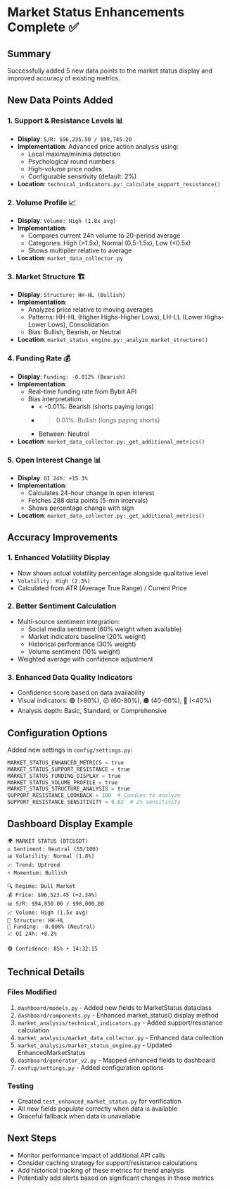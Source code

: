 # Market Status Enhancements Complete ✅

## Summary
Successfully added 5 new data points to the market status display and improved accuracy of existing metrics.

## New Data Points Added

### 1. Support & Resistance Levels 📊
- **Display**: `S/R: $96,235.50 / $98,745.20`
- **Implementation**: Advanced price action analysis using:
  - Local maxima/minima detection
  - Psychological round numbers
  - High-volume price nodes
  - Configurable sensitivity (default: 2%)
- **Location**: `technical_indicators.py:_calculate_support_resistance()`

### 2. Volume Profile 📈
- **Display**: `Volume: High (1.8x avg)`
- **Implementation**: 
  - Compares current 24h volume to 20-period average
  - Categories: High (>1.5x), Normal (0.5-1.5x), Low (<0.5x)
  - Shows multiplier relative to average
- **Location**: `market_data_collector.py`

### 3. Market Structure 🏗️
- **Display**: `Structure: HH-HL (Bullish)`
- **Implementation**:
  - Analyzes price relative to moving averages
  - Patterns: HH-HL (Higher Highs-Higher Lows), LH-LL (Lower Highs-Lower Lows), Consolidation
  - Bias: Bullish, Bearish, or Neutral
- **Location**: `market_status_engine.py:_analyze_market_structure()`

### 4. Funding Rate 💰
- **Display**: `Funding: -0.012% (Bearish)`
- **Implementation**:
  - Real-time funding rate from Bybit API
  - Bias interpretation:
    - < -0.01%: Bearish (shorts paying longs)
    - > 0.01%: Bullish (longs paying shorts)
    - Between: Neutral
- **Location**: `market_data_collector.py:_get_additional_metrics()`

### 5. Open Interest Change 📊
- **Display**: `OI 24h: +15.3%`
- **Implementation**:
  - Calculates 24-hour change in open interest
  - Fetches 288 data points (5-min intervals)
  - Shows percentage change with sign
- **Location**: `market_data_collector.py:_get_additional_metrics()`

## Accuracy Improvements

### 1. Enhanced Volatility Display
- Now shows actual volatility percentage alongside qualitative level
- `Volatility: High (2.3%)`
- Calculated from ATR (Average True Range) / Current Price

### 2. Better Sentiment Calculation
- Multi-source sentiment integration:
  - Social media sentiment (60% weight when available)
  - Market indicators baseline (20% weight)
  - Historical performance (30% weight)
  - Volume sentiment (10% weight)
- Weighted average with confidence adjustment

### 3. Enhanced Data Quality Indicators
- Confidence score based on data availability
- Visual indicators: 🟢 (>80%), 🟡 (60-80%), 🟠 (40-60%), 🔴 (<40%)
- Analysis depth: Basic, Standard, or Comprehensive

## Configuration Options

Added new settings in `config/settings.py`:
```python
MARKET_STATUS_ENHANCED_METRICS = true
MARKET_STATUS_SUPPORT_RESISTANCE = true  
MARKET_STATUS_FUNDING_DISPLAY = true
MARKET_STATUS_VOLUME_PROFILE = true
MARKET_STATUS_STRUCTURE_ANALYSIS = true
SUPPORT_RESISTANCE_LOOKBACK = 100  # Candles to analyze
SUPPORT_RESISTANCE_SENSITIVITY = 0.02  # 2% sensitivity
```

## Dashboard Display Example

```
🌍 MARKET STATUS (BTCUSDT)
⚖️ Sentiment: Neutral (55/100)
📊 Volatility: Normal (1.8%)
📈 Trend: Uptrend
⚡ Momentum: Bullish

🔍 Regime: Bull Market
💰 Price: $96,523.45 (+2.34%)
📊 S/R: $94,850.00 / $98,000.00
📈 Volume: High (1.5x avg)
🔺 Structure: HH-HL
💚 Funding: -0.008% (Neutral)
📈 OI 24h: +8.2%

🟢 Confidence: 85% • 14:32:15
```

## Technical Details

### Files Modified
1. `dashboard/models.py` - Added new fields to MarketStatus dataclass
2. `dashboard/components.py` - Enhanced market_status() display method
3. `market_analysis/technical_indicators.py` - Added support/resistance calculation
4. `market_analysis/market_data_collector.py` - Enhanced data collection
5. `market_analysis/market_status_engine.py` - Updated EnhancedMarketStatus
6. `dashboard/generator_v2.py` - Mapped enhanced fields to dashboard
7. `config/settings.py` - Added configuration options

### Testing
- Created `test_enhanced_market_status.py` for verification
- All new fields populate correctly when data is available
- Graceful fallback when data is unavailable

## Next Steps
- Monitor performance impact of additional API calls
- Consider caching strategy for support/resistance calculations
- Add historical tracking of these metrics for trend analysis
- Potentially add alerts based on significant changes in these metrics